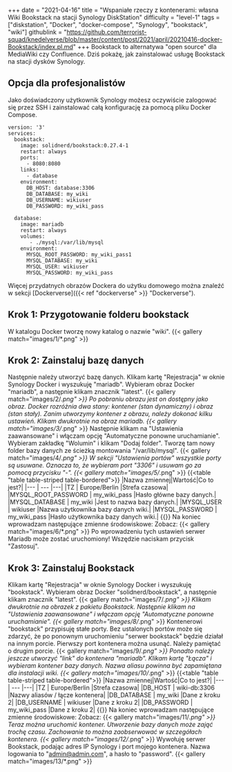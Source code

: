 +++
date = "2021-04-16"
title = "Wspaniałe rzeczy z kontenerami: własna Wiki Bookstack na stacji Synology DiskStation"
difficulty = "level-1"
tags = ["diskstation", "Docker", "docker-compose", "Synology", "bookstack", "wiki"]
githublink = "https://github.com/terrorist-squad/knedelverse/blob/master/content/post/2021/april/20210416-docker-Bookstack/index.pl.md"
+++
Bookstack to alternatywa "open source" dla MediaWiki czy Confluence. Dziś pokażę, jak zainstalować usługę Bookstack na stacji dysków Synology.
## Opcja dla profesjonalistów
Jako doświadczony użytkownik Synology możesz oczywiście zalogować się przez SSH i zainstalować całą konfigurację za pomocą pliku Docker Compose.
```
version: '3'
services:
  bookstack:
    image: solidnerd/bookstack:0.27.4-1
    restart: always
    ports:
      - 8080:8080
    links:
      - database
    environment:
      DB_HOST: database:3306
      DB_DATABASE: my_wiki
      DB_USERNAME: wikiuser
      DB_PASSWORD: my_wiki_pass
      
  database:
    image: mariadb
    restart: always
    volumes:
       - ./mysql:/var/lib/mysql
    environment:
      MYSQL_ROOT_PASSWORD: my_wiki_pass1
      MYSQL_DATABASE: my_wiki
      MYSQL_USER: wikiuser
      MYSQL_PASSWORD: my_wiki_pass

```
Więcej przydatnych obrazów Dockera do użytku domowego można znaleźć w sekcji [Dockerverse]({{< ref "dockerverse" >}} "Dockerverse").
## Krok 1: Przygotowanie folderu bookstack
W katalogu Docker tworzę nowy katalog o nazwie "wiki".
{{< gallery match="images/1/*.png" >}}

## Krok 2: Zainstaluj bazę danych
Następnie należy utworzyć bazę danych. Klikam kartę "Rejestracja" w oknie Synology Docker i wyszukuję "mariadb". Wybieram obraz Docker "mariadb", a następnie klikam znacznik "latest".
{{< gallery match="images/2/*.png" >}}
Po pobraniu obrazu jest on dostępny jako obraz. Docker rozróżnia dwa stany: kontener (stan dynamiczny) i obraz (stan stały). Zanim utworzymy kontener z obrazu, należy dokonać kilku ustawień. Klikam dwukrotnie na obraz mariadb.
{{< gallery match="images/3/*.png" >}}
Następnie klikam na "Ustawienia zaawansowane" i włączam opcję "Automatyczne ponowne uruchamianie". Wybieram zakładkę "Wolumin" i klikam "Dodaj folder". Tworzę tam nowy folder bazy danych ze ścieżką montowania "/var/lib/mysql".
{{< gallery match="images/4/*.png" >}}
W sekcji "Ustawienia portów" wszystkie porty są usuwane. Oznacza to, że wybieram port "3306" i usuwam go za pomocą przycisku "-".
{{< gallery match="images/5/*.png" >}}
{{<table "table table-striped table-bordered">}}
|Nazwa zmiennej|Wartość|Co to jest?|
|--- | --- |---|
|TZ	| Europe/Berlin |Strefa czasowa|
|MYSQL_ROOT_PASSWORD	|  my_wiki_pass |Hasło główne bazy danych.|
|MYSQL_DATABASE | 	my_wiki	|Jest to nazwa bazy danych.|
|MYSQL_USER	|  wikiuser	|Nazwa użytkownika bazy danych wiki.|
|MYSQL_PASSWORD	|  my_wiki_pass	|Hasło użytkownika bazy danych wiki.|
{{</table>}}
Na koniec wprowadzam następujące zmienne środowiskowe: Zobacz:
{{< gallery match="images/6/*.png" >}}
Po wprowadzeniu tych ustawień serwer Mariadb może zostać uruchomiony! Wszędzie naciskam przycisk "Zastosuj".
## Krok 3: Zainstaluj Bookstack
Klikam kartę "Rejestracja" w oknie Synology Docker i wyszukuję "bookstack". Wybieram obraz Docker "solidnerd/bookstack", a następnie klikam znacznik "latest".
{{< gallery match="images/7/*.png" >}}
Klikam dwukrotnie na obrazek z pakietu Bookstack. Następnie klikam na "Ustawienia zaawansowane" i włączam opcję "Automatyczne ponowne uruchamianie".
{{< gallery match="images/8/*.png" >}}
Kontenerowi "bookstack" przypisuję stałe porty. Bez ustalonych portów może się zdarzyć, że po ponownym uruchomieniu "serwer bookstack" będzie działał na innym porcie. Pierwszy port kontenera można usunąć. Należy pamiętać o drugim porcie.
{{< gallery match="images/9/*.png" >}}
Ponadto należy jeszcze utworzyć "link" do kontenera "mariadb". Klikam kartę "Łącza" i wybieram kontener bazy danych. Nazwa aliasu powinna być zapamiętana dla instalacji wiki.
{{< gallery match="images/10/*.png" >}}
{{<table "table table-striped table-bordered">}}
|Nazwa zmiennej|Wartość|Co to jest?|
|--- | --- |---|
|TZ	| Europe/Berlin |Strefa czasowa|
|DB_HOST	| wiki-db:3306	|Nazwy aliasów / łącze kontenera|
|DB_DATABASE	| my_wiki |Dane z kroku 2|
|DB_USERNAME	| wikiuser |Dane z kroku 2|
|DB_PASSWORD	| my_wiki_pass	|Dane z kroku 2|
{{</table>}}
Na koniec wprowadzam następujące zmienne środowiskowe: Zobacz:
{{< gallery match="images/11/*.png" >}}
Teraz można uruchomić kontener. Utworzenie bazy danych może zająć trochę czasu. Zachowanie to można zaobserwować w szczegółach kontenera.
{{< gallery match="images/12/*.png" >}}
Wywołuję serwer Bookstack, podając adres IP Synology i port mojego kontenera. Nazwa logowania to "admin@admin.com", a hasło to "password".
{{< gallery match="images/13/*.png" >}}

